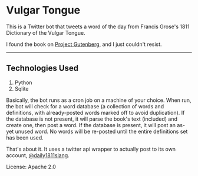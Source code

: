 Vulgar Tongue
============

This is a Twitter bot that tweets a word of the day from Francis Grose's 1811
Dictionary of the Vulgar Tongue.

I found the book on [Project Gutenberg](http://www.gutenberg.org), and I just
couldn't resist.

------
## Technologies Used
1. Python
2. Sqlite

Basically, the bot runs as a cron job on a machine of your choice. When run, the
bot will check for a word database (a collection of words and definitions, with
already-posted words marked off to avoid duplication). If the database is not
present, it will parse the book's text (included) and create one, then post a
word. If the database is present, it will post an as-yet unused word. No words
will be re-posted until the entire definitions set has been used.

That's about it. It uses a twitter api wrapper to actually post to its own
account, [@daily1811slang](https://twitter.com/daily1811slang).

License: Apache 2.0
